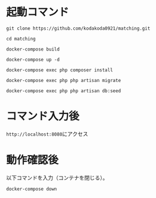 # 起動コマンド
`git clone https://github.com/kodakoda0921/matching.git`

`cd matching`

`docker-compose build`

`docker-compose up -d`

`docker-compose exec php composer install`

`docker-compose exec php php artisan migrate`

`docker-compose exec php php artisan db:seed`


# コマンド入力後

`http://localhost:8080`にアクセス


# 動作確認後

以下コマンドを入力（コンテナを閉じる）。

`docker-compose down`
